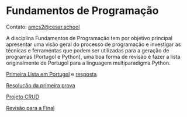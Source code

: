 # Fundamentos de Programação 

Contato: amcs2@cesar.school

A disciplina Fundamentos de Programação tem por objetivo principal apresentar uma visão geral do processo de
programação e investigar as técnicas e ferramentas que podem ser utilizadas para a geração de programas (Portugol e Python), uma boa forma de revisão é fazer a lista originalmente de Portugol para a linguagem multiparadigma Python.

[Primeira Lista em Portugol](./assets/ListaADS-B.pdf) e [resposta](https://github.com/mxs2/emb-fp) 

[Resolução da primeira prova](./assets/mateus-xavier-santos/) 

[Projeto CRUD](./assets/ProjetoADS-B.pdf)

[Revisão para a Final](./assets/ListaAtividades-RevisãoFinal.pdf) 
